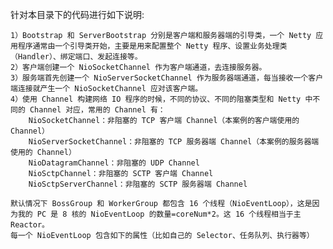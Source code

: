 针对本目录下的代码进行如下说明:

    1）Bootstrap 和 ServerBootstrap 分别是客户端和服务器端的引导类，一个 Netty 应用程序通常由一个引导类开始，主要是用来配置整个 Netty 程序、设置业务处理类（Handler）、绑定端口、发起连接等。
    2）客户端创建一个 NioSocketChannel 作为客户端通道，去连接服务器。
    3）服务端首先创建一个 NioServerSocketChannel 作为服务器端通道，每当接收一个客户端连接就产生一个 NioSocketChannel 应对该客户端。
    4）使用 Channel 构建网络 IO 程序的时候，不同的协议、不同的阻塞类型和 Netty 中不同的 Channel 对应，常用的 Channel 有：
        NioSocketChannel：非阻塞的 TCP 客户端 Channel（本案例的客户端使用的 Channel）
        NioServerSocketChannel：非阻塞的 TCP 服务器端 Channel（本案例的服务器端使用的 Channel）
        NioDatagramChannel：非阻塞的 UDP Channel
        NioSctpChannel：非阻塞的 SCTP 客户端 Channel
        NioSctpServerChannel：非阻塞的 SCTP 服务器端 Channel

    默认情况下 BossGroup 和 WorkerGroup 都包含 16 个线程（NioEventLoop），这是因为我的 PC 是 8 核的 NioEventLoop 的数量=coreNum*2。这 16 个线程相当于主 Reactor。
    每一个 NioEventLoop 包含如下的属性（比如自己的 Selector、任务队列、执行器等）

